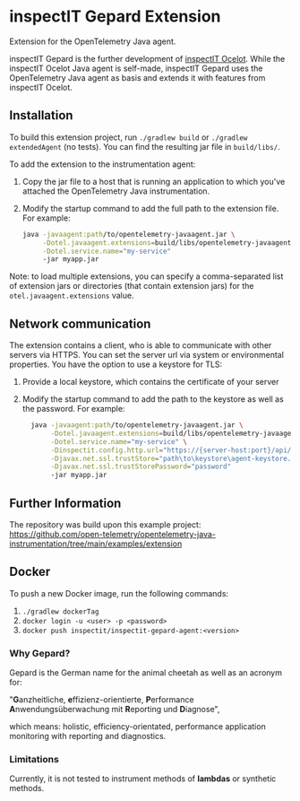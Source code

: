 # inspectIT Gepard Extension

Extension for the OpenTelemetry Java agent.

inspectIT Gepard is the further development of [inspectIT Ocelot](https://github.com/inspectIT/inspectit-ocelot).
While the inspectIT Ocelot Java agent is self-made, inspectIT Gepard uses the OpenTelemetry Java agent as basis
and extends it with features from inspectIT Ocelot.

## Installation

To build this extension project, run `./gradlew build` or `./gradlew extendedAgent` (no tests). 
You can find the resulting jar file in `build/libs/`.

To add the extension to the instrumentation agent:

1. Copy the jar file to a host that is running an application to which you've attached the OpenTelemetry Java instrumentation.
2. Modify the startup command to add the full path to the extension file. For example:

     ```bash
     java -javaagent:path/to/opentelemetry-javaagent.jar \
          -Dotel.javaagent.extensions=build/libs/opentelemetry-javaagent.jar \
          -Dotel.service.name="my-service"
          -jar myapp.jar
     ```

Note: to load multiple extensions, you can specify a comma-separated list of extension jars or directories (that
contain extension jars) for the `otel.javaagent.extensions` value.

## Network communication

The extension contains a client, who is able to communicate with other servers via HTTPS.
You can set the server url via system or environmental properties.
You have the option to use a keystore for TLS:

1. Provide a local keystore, which contains the certificate of your server
2. Modify the startup command to add the path to the keystore as well as the password. For example:

   ```bash
     java -javaagent:path/to/opentelemetry-javaagent.jar \
          -Dotel.javaagent.extensions=build/libs/opentelemetry-javaagent.jar \
          -Dotel.service.name="my-service" \
          -Dinspectit.config.http.url="https://{server-host:port}/api/v1" \
          -Djavax.net.ssl.trustStore="path\to\keystore\agent-keystore.jks" \
          -Djavax.net.ssl.trustStorePassword="password"
          -jar myapp.jar
     ```

## Further Information

The repository was build upon this example project: https://github.com/open-telemetry/opentelemetry-java-instrumentation/tree/main/examples/extension

## Docker

To push a new Docker image, run the following commands:


1. `./gradlew dockerTag`
2. `docker login -u <user> -p <password>`
3. `docker push inspectit/inspectit-gepard-agent:<version>`


### Why Gepard?
Gepard is the German name for the animal cheetah as well as an acronym for: 

"**G**anzheitliche, **e**ffizienz-orientierte, **P**erformance **A**nwendungsüberwachung mit **R**eporting und **D**iagnose",

which means: holistic, efficiency-orientated, performance application monitoring with reporting and diagnostics.

### Limitations

Currently, it is not tested to instrument methods of **lambdas** or synthetic methods.
